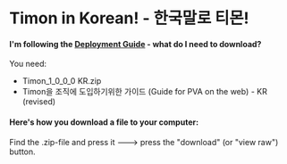 # Timon in Korean! - 한국말로 티몬!


#### I'm following the [Deployment Guide](https://github.com/Erithano/Timon-Your-FAQ-bot-for-Microsoft-Teams/wiki/Deployment-Guide) - what do I need to download?
You need:
* Timon_1_0_0_0 KR.zip
* Timon을 조직에 도입하기위한 가이드 (Guide for PVA on the web) - KR (revised)
#### Here's how you download a file to your computer:
Find the .zip-file and press it 🡒 press the "download" (or "view raw") button.


